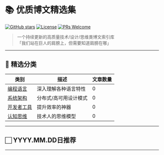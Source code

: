 # 📚 优质博文精选集

[![GitHub stars](https://img.shields.io/github/stars/Zhonghe-zhao/awesome-blogs?style=social)](https://github.com/Zhonghe-zhao/awesome-blogs)
[![License](https://img.shields.io/badge/license-MIT-blue.svg)](LICENSE)
[![PRs Welcome](https://img.shields.io/badge/PRs-welcome-brightgreen.svg)](CONTRIBUTING.md)

> 一个持续更新的高质量技术/设计/思维类博文索引库  
> 「我们站在巨人的肩膀上，但需要知道肩膀在哪」

---

## 🌟 精选分类

| 类别                | 描述                          | 文章数量 |
|---------------------|-------------------------------|---------|
| [编程语言](/blogs/programming) | 深入理解各种语言特性          | 0       |
| [系统架构](/blogs/architecture) | 分布式/高可用设计模式         | 0       |
| [开发者工具](/blogs/tools)     | 提升效率的神器                | 0       |
| [认知思维](/blogs/thinking)    | 技术人的思维模型              | 0       |

---

## 🏻 YYYY.MM.DD日推荐  <!-- auto-update-date -->

---
